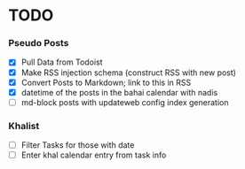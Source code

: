 # TODO

### Pseudo Posts
- [x] Pull Data from Todoist
- [x] Make RSS injection schema (construct RSS with new post)
- [x] Convert Posts to Markdown; link to this in RSS
- [x] datetime of the posts in the bahai calendar with nadis
- [ ] md-block posts with updateweb config index generation

### Khalist 
- [ ] Filter Tasks for those with date 
- [ ] Enter khal calendar entry from task info
